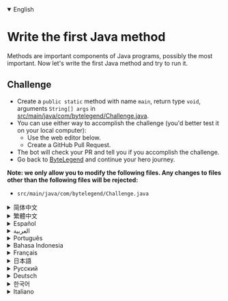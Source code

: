 <details open='true'>
<summary>English</summary>

# Write the first Java method

Methods are important components of Java programs, possibly the most important.
Now let's write the first Java method and try to run it.

## Challenge
- Create a `public static` method with name `main`, return type `void`, arguments `String[] args` in [src/main/java/com/bytelegend/Challenge.java](https://github.com/ByteLegendQuest/java-create-psvm/blob/main/src/main/java/com/bytelegend/Challenge.java).
- You can use either way to accomplish the challenge (you'd better test it on your local computer):
  - Use the web editor below.
  - Create a GitHub Pull Request.
- The bot will check your PR and tell you if you accomplish the challenge.
- Go back to [ByteLegend](https://bytelegend.com) and continue your hero journey.


**Note: we only allow you to modify the following files.
Any changes to files other than the following files will be rejected:**

- `src/main/java/com/bytelegend/Challenge.java`
</details>

<details>
<summary>简体中文</summary>

# 编写第一个Java方法

<ruby>方法<rt>method</rt></ruby>组成了Java程序的骨架。现在，请编写你的第一个方法，并尝试运行它。

## 挑战
- 请在[src/main/java/com/bytelegend/Challenge.java](https://github.com/ByteLegendQuest/java-create-psvm/blob/main/src/main/java/com/bytelegend/Challenge.java)中创建一个名为`main`、参数为`String[] args`、返回值为`void`的`public static`方法。
- 你可以使用任意一种方法完成挑战（最好先在自己的本地电脑上测试通过）：
  - 使用下面的网页编辑器。
  - 创建一个GitHub Pull Request。
- 机器人将会检查你的回答，告诉你是否通过了挑战。
- 回到[字节传说](https://bytelegend.com)，然后继续你的英雄旅程。


**注意：我们只允许您修改以下文件，任何对其他文件的修改都会被拒绝：**

- `src/main/java/com/bytelegend/Challenge.java`
</details>

<details>
<summary>繁體中文</summary>

<h1>編寫第一個 Java 方法</h1><p>方法是 Java 程序的重要組成部分，可能是最重要的組成部分。現在讓我們編寫第一個 Java 方法並嘗試運行它。</p><h2>挑戰</h2><ul><li>在<a href="https://github.com/ByteLegendQuest/java-create-psvm/blob/main/src/main/java/com/bytelegend/Challenge.java" target="_blank">src/main/java/com/bytelegend/Challenge.java 中</a>創建一個名為<code class="notranslate">main</code> 、返回類型為<code class="notranslate">void</code> 、參數為<code class="notranslate">String[] args</code> <code class="notranslate">public static</code>方法。</li><li>您可以使用任何一種方式來完成挑戰（最好在本地計算機上進行測試）：<ul><li>使用下面的網絡編輯器。</li><li>創建 GitHub 拉取請求。</li></ul></li><li>機器人將檢查您的 PR 並告訴您是否完成了挑戰。</li><li>回到<a href="https://bytelegend.com" target="_blank">ByteLegend</a> ，繼續你的英雄之旅。</li></ul><p><strong>注意：我們只允許您修改以下文件。對以下文件以外的文件的任何更改都將被拒絕：</strong></p><ul><li> <code class="notranslate">src/main/java/com/bytelegend/Challenge.java</code></li></ul></details>

<details>
<summary>Español</summary>

<h1>Escribe el primer método de Java</h1><p> Los métodos son componentes importantes de los programas Java, posiblemente los más importantes. Ahora escribamos el primer método Java e intentemos ejecutarlo.</p><h2> Desafío</h2><ul><li> Cree un <code class="notranslate">public static</code> con el nombre <code class="notranslate">main</code> , tipo de retorno <code class="notranslate">void</code> , argumentos <code class="notranslate">String[] args</code> en <a href="https://github.com/ByteLegendQuest/java-create-psvm/blob/main/src/main/java/com/bytelegend/Challenge.java" target="_blank">src / main / java / com / bytelegend / Challenge.java</a> .</li><li> Puede usar cualquiera de las dos formas para lograr el desafío (será mejor que lo pruebe en su computadora local):<ul><li> Utilice el editor web a continuación.</li><li> Cree una solicitud de extracción de GitHub.</li></ul></li><li> El bot comprobará tus relaciones públicas y te dirá si logras el desafío.</li><li> Vuelve a <a href="https://bytelegend.com" target="_blank">ByteLegend</a> y continúa tu viaje de héroe.</li></ul><p> <strong>Nota: solo le permitimos modificar los siguientes archivos. Se rechazará cualquier cambio en archivos que no sean los siguientes:</strong></p><ul><li> <code class="notranslate">src/main/java/com/bytelegend/Challenge.java</code></li></ul></details>

<details>
<summary>العربية</summary>

<h1 style=";text-align:right;direction:rtl">اكتب أول طريقة جافا</h1><p style=";text-align:right;direction:rtl"> تعتبر الطرق مكونات مهمة لبرامج Java ، وربما تكون الأكثر أهمية. الآن لنكتب طريقة Java الأولى ونحاول تشغيلها.</p><h2 style=";text-align:right;direction:rtl"> تحد</h2><ul style=";text-align:right;direction:rtl"><li style=";text-align:right;direction:rtl"> أنشئ طريقة <code class="notranslate">public static</code> <code class="notranslate">main</code> ، ونوع الإرجاع <code class="notranslate">void</code> ، <code class="notranslate">String[] args</code> في <a href="https://github.com/ByteLegendQuest/java-create-psvm/blob/main/src/main/java/com/bytelegend/Challenge.java" target="_blank">src / main / java / com / bytelegend / Challenge.java</a> .</li><li style=";text-align:right;direction:rtl"> يمكنك استخدام أي من الطريقتين لإنجاز التحدي (من الأفضل اختباره على جهاز الكمبيوتر المحلي الخاص بك):<ul style=";text-align:right;direction:rtl"><li style=";text-align:right;direction:rtl"> استخدم محرر الويب أدناه.</li><li style=";text-align:right;direction:rtl"> إنشاء طلب سحب على GitHub.</li></ul></li><li style=";text-align:right;direction:rtl"> سيتحقق الروبوت من العلاقات العامة الخاصة بك ويخبرك إذا أنجزت التحدي.</li><li style=";text-align:right;direction:rtl"> ارجع إلى <a href="https://bytelegend.com" target="_blank">ByteLegend وتابع</a> رحلة بطلك.</li></ul><p style=";text-align:right;direction:rtl"> <strong>ملاحظة: نسمح لك فقط بتعديل الملفات التالية. سيتم رفض أي تغييرات يتم إجراؤها على الملفات بخلاف الملفات التالية:</strong></p><ul style=";text-align:right;direction:rtl"><li style=";text-align:right;direction:rtl"> <code class="notranslate">src/main/java/com/bytelegend/Challenge.java</code></li></ul></details>

<details>
<summary>Português</summary>

<h1>Escreva o primeiro método Java</h1><p> Os métodos são componentes importantes dos programas Java, possivelmente os mais importantes. Agora vamos escrever o primeiro método Java e tentar executá-lo.</p><h2> Desafio</h2><ul><li> Crie um <code class="notranslate">public static</code> com o nome <code class="notranslate">main</code> , tipo de retorno <code class="notranslate">void</code> , argumentos <code class="notranslate">String[] args</code> em <a href="https://github.com/ByteLegendQuest/java-create-psvm/blob/main/src/main/java/com/bytelegend/Challenge.java" target="_blank">src / main / java / com / bytelegend / Challenge.java</a> .</li><li> Você pode usar qualquer uma das formas para cumprir o desafio (é melhor você testá-lo em seu computador local):<ul><li> Use o editor da web abaixo.</li><li> Crie uma solicitação pull do GitHub.</li></ul></li><li> O bot verificará seu PR e lhe dirá se você cumpriu o desafio.</li><li> Volte para <a href="https://bytelegend.com" target="_blank">ByteLegend</a> e continue sua jornada de herói.</li></ul><p> <strong>Nota: nós apenas permitimos que você modifique os seguintes arquivos. Quaisquer alterações em arquivos que não sejam os seguintes serão rejeitadas:</strong></p><ul><li> <code class="notranslate">src/main/java/com/bytelegend/Challenge.java</code></li></ul></details>

<details>
<summary>Bahasa Indonesia</summary>

<h1>Tulis metode Java pertama</h1><p> Metode adalah komponen penting dari program Java, mungkin yang paling penting. Sekarang mari kita tulis metode Java pertama dan coba jalankan.</p><h2> Tantangan</h2><ul><li> Buat <code class="notranslate">public static</code> dengan nama <code class="notranslate">main</code> , kembalikan tipe <code class="notranslate">void</code> , argumen <code class="notranslate">String[] args</code> di <a href="https://github.com/ByteLegendQuest/java-create-psvm/blob/main/src/main/java/com/bytelegend/Challenge.java" target="_blank">src/main/Java/com/bytelegend/Challenge.java</a> .</li><li> Anda dapat menggunakan salah satu cara untuk menyelesaikan tantangan (sebaiknya Anda mengujinya di komputer lokal Anda):<ul><li> Gunakan editor web di bawah ini.</li><li> Buat Permintaan Tarik GitHub.</li></ul></li><li> Bot akan memeriksa PR Anda dan memberi tahu Anda jika Anda menyelesaikan tantangan.</li><li> Kembali ke <a href="https://bytelegend.com" target="_blank">ByteLegend</a> dan lanjutkan perjalanan pahlawan Anda.</li></ul><p> <strong>Catatan: kami hanya mengizinkan Anda untuk mengubah file berikut. Setiap perubahan pada file selain file berikut akan ditolak:</strong></p><ul><li> <code class="notranslate">src/main/java/com/bytelegend/Challenge.java</code></li></ul></details>

<details>
<summary>Français</summary>

<h1>Écrire la première méthode Java</h1><p> Les méthodes sont des composants importants des programmes Java, probablement les plus importants. Écrivons maintenant la première méthode Java et essayons de l&#39;exécuter.</p><h2> Défi</h2><ul><li> Créez une <code class="notranslate">public static</code> avec le nom <code class="notranslate">main</code> , le type de retour <code class="notranslate">void</code> , les arguments <code class="notranslate">String[] args</code> dans <a href="https://github.com/ByteLegendQuest/java-create-psvm/blob/main/src/main/java/com/bytelegend/Challenge.java" target="_blank">src/main/java/com/bytelegend/Challenge.java</a> .</li><li> Vous pouvez utiliser l&#39;une ou l&#39;autre manière pour relever le défi (vous feriez mieux de le tester sur votre ordinateur local) :<ul><li> Utilisez l&#39;éditeur Web ci-dessous.</li><li> Créez une demande d&#39;extraction GitHub.</li></ul></li><li> Le bot vérifiera votre PR et vous dira si vous réussissez le défi.</li><li> Retournez à <a href="https://bytelegend.com" target="_blank">ByteLegend</a> et continuez votre voyage de héros.</li></ul><p> <strong>Remarque : nous vous permettons uniquement de modifier les fichiers suivants. Toute modification apportée aux fichiers autres que les fichiers suivants sera rejetée :</strong></p><ul><li> <code class="notranslate">src/main/java/com/bytelegend/Challenge.java</code></li></ul></details>

<details>
<summary>日本語</summary>

<h1>最初のJavaメソッドを書く</h1><p>メソッドはJavaプログラムの重要なコンポーネントであり、おそらく最も重要です。それでは、最初のJavaメソッドを作成して、実行してみましょう。</p><h2>チャレンジ</h2><ul><li>作成<code class="notranslate">public static</code>名前を持つメソッドを<code class="notranslate">main</code> 、戻り値の型が<code class="notranslate">void</code> 、引数<code class="notranslate">String[] args</code>内<a href="https://github.com/ByteLegendQuest/java-create-psvm/blob/main/src/main/java/com/bytelegend/Challenge.java" target="_blank">のsrc /メイン/ javaの/ COM / bytelegend / Challenge.java</a> 。</li><li>どちらの方法でもチャレンジを達成できます（ローカルコンピューターでテストすることをお勧めします）。<ul><li>以下のWebエディタを使用してください。</li><li> GitHubプルリクエストを作成します。</li></ul></li><li>ボットはPRをチェックし、チャレンジを達成したかどうかを通知します。</li><li> <a href="https://bytelegend.com" target="_blank">ByteLegendに</a>戻り、ヒーローの旅を続けてください。</li></ul><p><strong>注：変更できるのは次のファイルのみです。次のファイル以外のファイルへの変更は拒否されます。</strong></p><ul><li> <code class="notranslate">src/main/java/com/bytelegend/Challenge.java</code></li></ul></details>

<details>
<summary>Русский</summary>

<h1>Напишите первый метод Java</h1><p> Методы - важные компоненты программ Java, возможно, самые важные. Теперь напишем первый метод Java и попробуем его запустить.</p><h2> Вызов</h2><ul><li> Создайте <code class="notranslate">public static</code> метод с именем <code class="notranslate">main</code> , возвращаемым типом <code class="notranslate">void</code> , аргументами <code class="notranslate">String[] args</code> в <a href="https://github.com/ByteLegendQuest/java-create-psvm/blob/main/src/main/java/com/bytelegend/Challenge.java" target="_blank">src / main / java / com / bytelegend / Challenge.java</a> .</li><li> Вы можете использовать любой способ решения задачи (лучше протестируйте его на своем локальном компьютере):<ul><li> Воспользуйтесь веб-редактором ниже.</li><li> Создайте запрос на извлечение GitHub.</li></ul></li><li> Бот проверит ваш PR и скажет, справитесь ли вы с задачей.</li><li> Вернитесь в <a href="https://bytelegend.com" target="_blank">ByteLegend</a> и продолжите свой путь героя.</li></ul><p> <strong>Примечание: мы разрешаем вам изменять только следующие файлы. Любые изменения в файлах, кроме следующих, будут отклонены:</strong></p><ul><li> <code class="notranslate">src/main/java/com/bytelegend/Challenge.java</code></li></ul></details>

<details>
<summary>Deutsch</summary>

<h1>Schreiben Sie die erste Java-Methode</h1><p> Methoden sind wichtige Komponenten von Java-Programmen, möglicherweise die wichtigsten. Lassen Sie uns nun die erste Java-Methode schreiben und versuchen, sie auszuführen.</p><h2> Herausforderung</h2><ul><li> Erstellen Sie eine <code class="notranslate">public static</code> Methode mit dem Namen <code class="notranslate">main</code> , Rückgabetyp <code class="notranslate">void</code> , Argumente <code class="notranslate">String[] args</code> in <a href="https://github.com/ByteLegendQuest/java-create-psvm/blob/main/src/main/java/com/bytelegend/Challenge.java" target="_blank">src/main/java/com/bytelegend/Challenge.java</a> .</li><li> Sie können die Herausforderung auf beide Arten meistern (am besten testen Sie sie auf Ihrem lokalen Computer):<ul><li> Verwenden Sie den untenstehenden Web-Editor.</li><li> Erstellen Sie eine GitHub-Pull-Anfrage.</li></ul></li><li> Der Bot überprüft Ihre PR und teilt Ihnen mit, ob Sie die Herausforderung meistern.</li><li> Gehen Sie zurück zu <a href="https://bytelegend.com" target="_blank">ByteLegend</a> und setzen Sie Ihre Heldenreise fort.</li></ul><p> <strong>Hinweis: Wir erlauben Ihnen nur, die folgenden Dateien zu ändern. Alle Änderungen an Dateien, die nicht die folgenden Dateien sind, werden abgelehnt:</strong></p><ul><li> <code class="notranslate">src/main/java/com/bytelegend/Challenge.java</code></li></ul></details>

<details>
<summary>한국어</summary>

<h1>첫 번째 Java 메소드 작성</h1><p> 메소드는 Java 프로그램의 중요한 구성 요소이며 아마도 가장 중요합니다. 이제 첫 번째 Java 메서드를 작성하고 실행해 보겠습니다.</p><h2> 도전</h2><ul><li> <a href="https://github.com/ByteLegendQuest/java-create-psvm/blob/main/src/main/java/com/bytelegend/Challenge.java" target="_blank">src/main/java/com/bytelegend/Challenge.java</a> 에서 이름이 <code class="notranslate">main</code> , 반환 유형이 <code class="notranslate">void</code> , 인수 <code class="notranslate">String[] args</code> 를 사용하여 <code class="notranslate">public static</code> 메서드를 만듭니다.</li><li> 두 가지 방법 중 하나를 사용하여 도전 과제를 수행할 수 있습니다(로컬 컴퓨터에서 테스트하는 것이 좋습니다).<ul><li> 아래 웹 편집기를 사용하십시오.</li><li> GitHub 풀 요청을 만듭니다.</li></ul></li><li> 봇은 PR을 확인하고 도전 과제를 달성했는지 알려줍니다.</li><li> <a href="https://bytelegend.com" target="_blank">ByteLegend로</a> 돌아가 영웅 여정을 계속하세요.</li></ul><p> <strong>참고: 다음 파일만 수정할 수 있습니다. 다음 파일 이외의 파일에 대한 모든 변경 사항은 거부됩니다.</strong></p><ul><li> <code class="notranslate">src/main/java/com/bytelegend/Challenge.java</code></li></ul></details>

<details>
<summary>Italiano</summary>

<h1>Scrivi il primo metodo Java</h1><p> I metodi sono componenti importanti dei programmi Java, forse i più importanti. Ora scriviamo il primo metodo Java e proviamo a eseguirlo.</p><h2> Sfida</h2><ul><li> Crea un <code class="notranslate">public static</code> con nome <code class="notranslate">main</code> , tipo restituito <code class="notranslate">void</code> , argomenti <code class="notranslate">String[] args</code> in <a href="https://github.com/ByteLegendQuest/java-create-psvm/blob/main/src/main/java/com/bytelegend/Challenge.java" target="_blank">src/main/java/com/bytelegend/Challenge.java</a> .</li><li> Puoi utilizzare entrambi i modi per completare la sfida (farai meglio a testarlo sul tuo computer locale):<ul><li> Usa l&#39;editor web qui sotto.</li><li> Crea una richiesta pull GitHub.</li></ul></li><li> Il bot controllerà il tuo PR e ti dirà se hai portato a termine la sfida.</li><li> Torna su <a href="https://bytelegend.com" target="_blank">ByteLegend</a> e continua il tuo viaggio da eroe.</li></ul><p> <strong>Nota: ti permettiamo di modificare solo i seguenti file. Qualsiasi modifica ai file diversi dai seguenti file verrà rifiutata:</strong></p><ul><li> <code class="notranslate">src/main/java/com/bytelegend/Challenge.java</code></li></ul></details>
